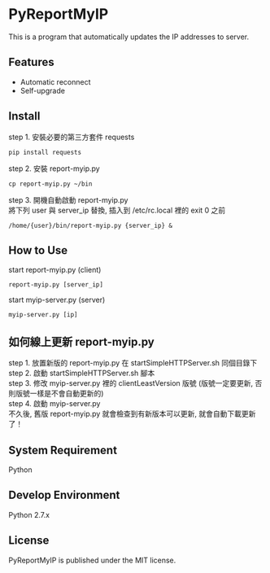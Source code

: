 PyReportMyIP
============
This is a program that automatically updates the IP addresses to server.  

## Features
* Automatic reconnect
* Self-upgrade

## Install
step 1. 安裝必要的第三方套件 requests  
```
pip install requests
```
step 2. 安裝 report-myip.py  
```
cp report-myip.py ~/bin
```
step 3. 開機自動啟動 report-myip.py  
將下列 user 與 server_ip 替換, 插入到 /etc/rc.local 裡的 exit 0 之前  
```
/home/{user}/bin/report-myip.py {server_ip} &
```

## How to Use
start report-myip.py (client)  
```
report-myip.py [server_ip]
```

start myip-server.py (server)  
```
myip-server.py [ip]
```

## 如何線上更新 report-myip.py
step 1. 放置新版的 report-myip.py 在 startSimpleHTTPServer.sh 同個目錄下  
step 2. 啟動 startSimpleHTTPServer.sh 腳本  
step 3. 修改 myip-server.py 裡的 clientLeastVersion 版號 (版號一定要更新, 否則版號一樣是不會自動更新的)  
step 4. 啟動 myip-server.py  
不久後, 舊版 report-myip.py 就會檢查到有新版本可以更新, 就會自動下載更新了！  

## System Requirement
Python  

## Develop Environment
Python 2.7.x  

## License
PyReportMyIP is published under the MIT license.  